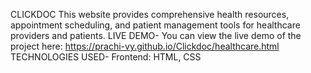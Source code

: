 CLICKDOC
This website provides comprehensive health resources, appointment scheduling, and patient management tools for healthcare providers and patients.
LIVE DEMO-
You can view the live demo of the project here:   https://prachi-vy.github.io/Clickdoc/healthcare.html
TECHNOLOGIES USED-
Frontend: HTML, CSS
